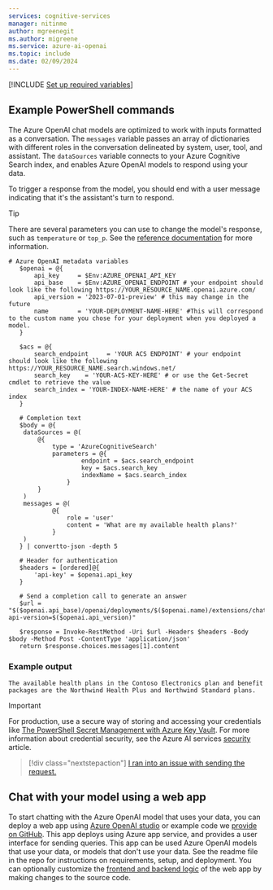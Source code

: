 ```yaml
---
services: cognitive-services
manager: nitinme
author: mgreenegit
ms.author: migreene
ms.service: azure-ai-openai
ms.topic: include
ms.date: 02/09/2024
---
```


[!INCLUDE [Set up required variables](./use-your-data-common-variables.md)]

## Example PowerShell commands

The Azure OpenAI chat models are optimized to work with inputs formatted as a conversation. The `messages` variable passes an array of dictionaries with different roles in the conversation delineated by system, user, tool, and assistant. The `dataSources` variable connects to your Azure Cognitive Search index, and enables Azure OpenAI models to respond using your data.

To trigger a response from the model, you should end with a user message indicating that it's the assistant's turn to respond.

> [!TIP]
> There are several parameters you can use to change the model's response, such as `temperature` or `top_p`. See the [reference documentation](../reference.md#completions-extensions) for more information.

```powershell-interactive
# Azure OpenAI metadata variables
   $openai = @{
       api_key     = $Env:AZURE_OPENAI_API_KEY
       api_base    = $Env:AZURE_OPENAI_ENDPOINT # your endpoint should look like the following https://YOUR_RESOURCE_NAME.openai.azure.com/
       api_version = '2023-07-01-preview' # this may change in the future
       name        = 'YOUR-DEPLOYMENT-NAME-HERE' #This will correspond to the custom name you chose for your deployment when you deployed a model.
   }

   $acs = @{
       search_endpoint     = 'YOUR ACS ENDPOINT' # your endpoint should look like the following https://YOUR_RESOURCE_NAME.search.windows.net/
       search_key    = 'YOUR-ACS-KEY-HERE' # or use the Get-Secret cmdlet to retrieve the value
       search_index = 'YOUR-INDEX-NAME-HERE' # the name of your ACS index
   }

   # Completion text
   $body = @{
    dataSources = @(
        @{
            type = 'AzureCognitiveSearch'
            parameters = @{
                    endpoint = $acs.search_endpoint
                    key = $acs.search_key
                    indexName = $acs.search_index
                }
        }
    )
    messages = @(
            @{
                role = 'user'
                content = 'What are my available health plans?'
            }
    )
   } | convertto-json -depth 5

   # Header for authentication
   $headers = [ordered]@{
       'api-key' = $openai.api_key
   }

   # Send a completion call to generate an answer
   $url = "$($openai.api_base)/openai/deployments/$($openai.name)/extensions/chat/completions?api-version=$($openai.api_version)"

   $response = Invoke-RestMethod -Uri $url -Headers $headers -Body $body -Method Post -ContentType 'application/json'
   return $response.choices.messages[1].content
```

### Example output

```text
The available health plans in the Contoso Electronics plan and benefit packages are the Northwind Health Plus and Northwind Standard plans.
```

> [!IMPORTANT]
> For production, use a secure way of storing and accessing your credentials like [The PowerShell Secret Management with Azure Key Vault](/powershell/utility-modules/secretmanagement/how-to/using-azure-keyvault). For more information about credential security, see the Azure AI services [security](../../security-features.md) article.

> [!div class="nextstepaction"]
> [I ran into an issue with sending the request.](https://microsoft.qualtrics.com/jfe/form/SV_0Cl5zkG3CnDjq6O?PLanguage=REST&Pillar=AOAI&Product=ownData&Page=quickstart&Section=Send-request)

## Chat with your model using a web app

To start chatting with the Azure OpenAI model that uses your data, you can deploy a web app using [Azure OpenAI studio](../concepts/use-your-data.md#deploy-to-a-copilot-preview-or-web-app) or example code we [provide on GitHub](https://go.microsoft.com/fwlink/?linkid=2244395). This app deploys using Azure app service, and provides a user interface for sending queries. This app can be used Azure OpenAI models that use your data, or models that don't use your data. See the readme file in the repo for instructions on requirements, setup, and deployment. You can optionally customize the [frontend and backend logic](../how-to/use-web-app.md#web-app-customization) of the web app by making changes to the source code.
